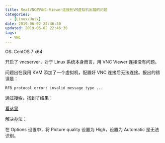 ```yaml
---
title: RealVNC的VNC-Viewer连接到VM虚拟机出错的问题
categories:
  - [Linux/Unix]
date: 2019-06-02 22:46:30
updated: 2019-06-02 22:46:30
tags: 
  - VNC
---
```


OS: CentOS 7 x64

开启了 vncserver，对于 Linux 系统本身而言，用 VNC Viewer 连接没有问题。

问题出在我用 KVM 添加了一个虚拟机，配置好 VNC 连接后无法连接。报出的错误是：

```
RFB protocol error: invalid message type ...
```

通过搜索，找到了结果：

[看这里](https://redmine.ixsystems.com/issues/23977)


解决办法：

在 Options 设置中，将 Picture quality 设置为 High，设置为 Automatic 是无法识别。
